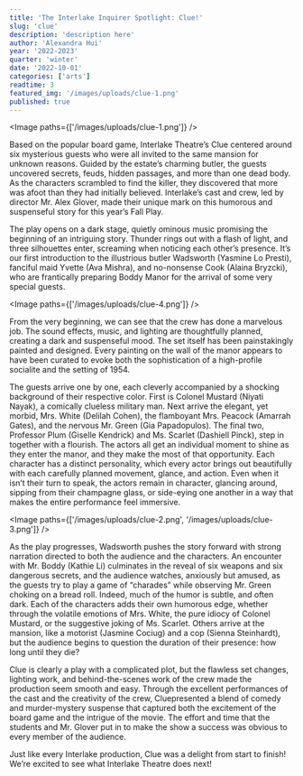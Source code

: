 ```yaml
---
title: 'The Interlake Inquirer Spotlight: Clue!'
slug: 'clue'
description: 'description here'
author: 'Alexandra Hui'
year: '2022-2023'
quarter: 'winter'
date: '2022-10-01'
categories: ['arts']
readtime: 3
featured_img: '/images/uploads/clue-1.png'
published: true
---
```


<script>
    import Image from "$lib/components/Image.svelte";
</script>

<Image paths={['/images/uploads/clue-1.png']} />

Based on the popular board game, Interlake Theatre’s Clue centered around six mysterious guests who were all invited to the same mansion for unknown reasons. Guided by the estate’s charming butler, the guests uncovered secrets, feuds, hidden passages, and more than one dead body. As the characters scrambled to find the killer, they discovered that more was afoot than they had initially believed. Interlake’s cast and crew, led by director Mr. Alex Glover, made their unique mark on this humorous and suspenseful story for this year’s Fall Play.

The play opens on a dark stage, quietly ominous music promising the beginning of an intriguing story. Thunder rings out with a flash of light, and three silhouettes enter, screaming when noticing each other’s presence. It’s our first introduction to the illustrious butler Wadsworth (Yasmine Lo Presti), fanciful maid Yvette (Ava Mishra), and no-nonsense Cook (Alaina Bryzcki), who are frantically preparing Boddy Manor for the arrival of some very special guests.

<Image paths={['/images/uploads/clue-4.png']} />

From the very beginning, we can see that the crew has done a marvelous job. The sound effects, music, and lighting are thoughtfully planned, creating a dark and suspenseful mood. The set itself has been painstakingly painted and designed. Every painting on the wall of the manor appears to have been curated to evoke both the sophistication of a high-profile socialite and the setting of 1954.

The guests arrive one by one, each cleverly accompanied by a shocking background of their respective color. First is Colonel Mustard (Niyati Nayak), a comically clueless military man. Next arrive the elegant, yet morbid, Mrs. White (Delilah Cohen), the flamboyant Mrs. Peacock (Amarrah Gates), and the nervous Mr. Green (Gia Papadopulos). The final two, Professor Plum (Giselle Kendrick) and Ms. Scarlet (Dashiell Pinck), step in together with a flourish. The actors all get an individual moment to shine as they enter the manor, and they make the most of that opportunity. Each character has a distinct personality, which every actor brings out beautifully with each carefully planned movement, glance, and action. Even when it isn’t their turn to speak, the actors remain in character, glancing around, sipping from their champagne glass, or side-eying one another in a way that makes the entire performance feel immersive.

<Image paths={['/images/uploads/clue-2.png', '/images/uploads/clue-3.png']} />

As the play progresses, Wadsworth pushes the story forward with strong narration directed to both the audience and the characters. An encounter with Mr. Boddy (Kathie Li) culminates in the reveal of six weapons and six dangerous secrets, and the audience watches, anxiously but amused, as the guests try to play a game of “charades” while observing Mr. Green choking on a bread roll. Indeed, much of the humor is subtle, and often dark. Each of the characters adds their own humorous edge, whether through the volatile emotions of Mrs. White, the pure idiocy of Colonel Mustard, or the suggestive joking of Ms. Scarlet. Others arrive at the mansion, like a motorist (Jasmine Cociug) and a cop (Sienna Steinhardt), but the audience begins to question the duration of their presence: how long until they die?

Clue is clearly a play with a complicated plot, but the flawless set changes, lighting work, and behind-the-scenes work of the crew made the production seem smooth and easy. Through the excellent performances of the cast and the creativity of the crew, Cluepresented a blend of comedy and murder-mystery suspense that captured both the excitement of the board game and the intrigue of the movie. The effort and time that the students and Mr. Glover put in to make the show a success was obvious to every member of the audience.

Just like every Interlake production, Clue was a delight from start to finish! We’re excited to see what Interlake Theatre does next!
